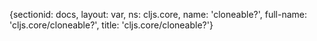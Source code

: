 {sectionid: docs, layout: var, ns: cljs.core, name: 'cloneable?', full-name: 'cljs.core/cloneable?',
  title: 'cljs.core/cloneable?'}
